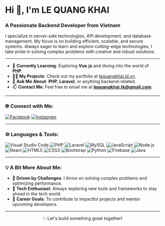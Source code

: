 # Hi 👋, I'm LE QUANG KHAI
### A Passionate Backend Developer from Vietnam

I specialize in server-side technologies, API development, and database management. My focus is on building efficient, scalable, and secure systems. Always eager to learn and explore cutting-edge technologies, I take pride in solving complex problems with creative and robust solutions.

---

- 🌱 **Currently Learning**: Exploring **Vue.js** and diving into the world of **PHP**.  
- 👨‍💻 **My Projects**: Check out my portfolio at [lequangkhai.id.vn](https://lequangkhai.id.vn/).  
- 💬 **Ask Me About**: **PHP, Laravel**, or anything backend-related.  
- 📫 **Contact Me**: Feel free to email me at **lequangkhai.tk@gmail.com**.

---

### 🌐 Connect with Me:
[![Facebook](https://img.shields.io/badge/Facebook-1877F2?logo=facebook&logoColor=white&style=for-the-badge)](https://fb.com/khaideveloper)
[![Instagram](https://img.shields.io/badge/Instagram-E4405F?logo=instagram&logoColor=white&style=for-the-badge)](https://instagram.com/lequangkhai_0)

---

### ⚙️ Languages & Tools:
![Visual Studio Code](https://img.shields.io/badge/Visual%20Studio%20Code-0078D4?logo=visual%20studio%20code&logoColor=white&style=for-the-badge)
![PHP](https://img.shields.io/badge/PHP-777BB4?logo=php&logoColor=white&style=for-the-badge)
![Laravel](https://img.shields.io/badge/Laravel-FF2D20?logo=laravel&logoColor=white&style=for-the-badge)
![MySQL](https://img.shields.io/badge/MySQL-4479A1?logo=mysql&logoColor=white&style=for-the-badge)
![JavaScript](https://img.shields.io/badge/JavaScript-F7DF1E?logo=javascript&logoColor=black&style=for-the-badge)
![Node.js](https://img.shields.io/badge/Node.js-339933?logo=node.js&logoColor=white&style=for-the-badge)
![React](https://img.shields.io/badge/React-61DAFB?logo=react&logoColor=black&style=for-the-badge)
![HTML5](https://img.shields.io/badge/HTML5-E34F26?logo=html5&logoColor=white&style=for-the-badge)
![CSS3](https://img.shields.io/badge/CSS3-1572B6?logo=css3&logoColor=white&style=for-the-badge)
![Bootstrap](https://img.shields.io/badge/Bootstrap-7952B3?logo=bootstrap&logoColor=white&style=for-the-badge)
![Python](https://img.shields.io/badge/Python-3776AB?logo=python&logoColor=white&style=for-the-badge)
![Firebase](https://img.shields.io/badge/Firebase-FFCA28?logo=firebase&logoColor=black&style=for-the-badge)
![Java](https://img.shields.io/badge/Java-007396?logo=java&logoColor=white&style=for-the-badge)

---

### 💡 A Bit More About Me:
- 🚀 **Driven by Challenges**: I thrive on solving complex problems and optimizing performance.
- 🌟 **Tech Enthusiast**: Always exploring new tools and frameworks to stay ahead in the tech world.
- 🎯 **Career Goals**: To contribute to impactful projects and mentor upcoming developers.

---

<p align="center">✨ Let's build something great together!</p>
